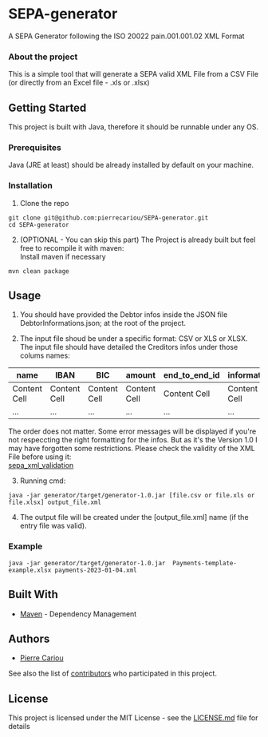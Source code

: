 # SEPA-generator

A SEPA Generator following the ISO 20022 pain.001.001.02 XML Format

### About the project

This is a simple tool that will generate a SEPA valid XML File from a CSV File (or directly from an Excel file - .xls or .xlsx)

## Getting Started

This project is built with Java, therefore it should be runnable under any OS.

### Prerequisites

Java (JRE at least) should be already installed by default on your machine.

### Installation

1. Clone the repo
```
git clone git@github.com:pierrecariou/SEPA-generator.git
cd SEPA-generator
```
2. (OPTIONAL - You can skip this part) The Project is already built but feel free to recompile it with maven: \
Install maven if necessary
```
mvn clean package
```
## Usage

1. You should have provided the Debtor infos inside the JSON file DebtorInformations.json; at the root of the project.

2. The input file shoud be under a specific format: CSV or XLS or XLSX. \
The input file should have detailed the Creditors infos under those colums names:

| name          | IBAN          | BIC           | amount        | end_to_end_id | information   |
| ------------- | ------------- | ------------- | ------------- | ------------- | ------------- |
| Content Cell  | Content Cell  | Content Cell  | Content Cell  | Content Cell  | Content Cell  |
| ...           | ...           | ...           | ...           | ...           | ...           |

The order does not matter.
Some error messages will be displayed if you're not respeccting the right formatting for the infos.
But as it's the Version 1.0 I may have forgotten some restrictions. Please check the validity of the XML File before using it: \
[sepa_xml_validation](https://www.mobilefish.com/services/sepa_xml_validation/sepa_xml_validation.php)

3. Running cmd:
```
java -jar generator/target/generator-1.0.jar [file.csv or file.xls or file.xlsx] output_file.xml
```

4. The output file will be created under the [output_file.xml] name (if the entry file was valid).

### Example
```
java -jar generator/target/generator-1.0.jar  Payments-template-example.xlsx payments-2023-01-04.xml
```

## Built With
* [Maven](https://maven.apache.org/) - Dependency Management 

## Authors

* [Pierre Cariou](https://github.com/pierrecariou)

See also the list of [contributors](https://github.com/pierrecariou/SEPA-generator/contributors) who participated in this project.

## License

This project is licensed under the MIT License - see the [LICENSE.md](LICENSE.md) file for details
